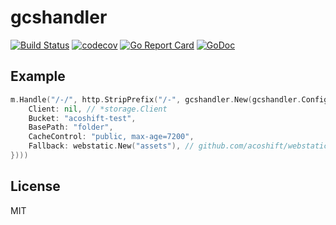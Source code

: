 # gcshandler

[![Build Status](https://travis-ci.org/moonrhythm/gcshandler.svg?branch=master)](https://travis-ci.org/moonrhythm/gcshandler)
[![codecov](https://codecov.io/gh/moonrhythm/gcshandler/branch/master/graph/badge.svg)](https://codecov.io/gh/moonrhythm/gcshandler)
[![Go Report Card](https://goreportcard.com/badge/github.com/moonrhythm/gcshandler)](https://goreportcard.com/report/github.com/moonrhythm/gcshandler)
[![GoDoc](https://godoc.org/github.com/moonrhythm/gcshandler?status.svg)](https://godoc.org/github.com/moonrhythm/gcshandler)

## Example

```go
m.Handle("/-/", http.StripPrefix("/-", gcshandler.New(gcshandler.Config{
    Client: nil, // *storage.Client
    Bucket: "acoshift-test",
    BasePath: "folder",
    CacheControl: "public, max-age=7200",
    Fallback: webstatic.New("assets"), // github.com/acoshift/webstatic
})))
```

## License

MIT
